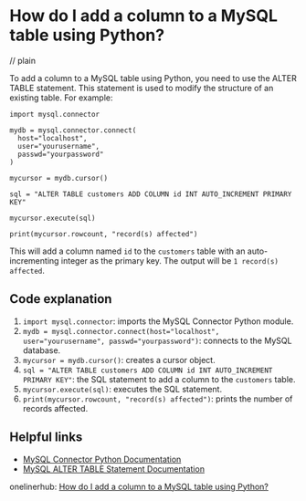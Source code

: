 # How do I add a column to a MySQL table using Python?
// plain

To add a column to a MySQL table using Python, you need to use the ALTER TABLE statement. This statement is used to modify the structure of an existing table. For example:

```
import mysql.connector

mydb = mysql.connector.connect(
  host="localhost",
  user="yourusername",
  passwd="yourpassword"
)

mycursor = mydb.cursor()

sql = "ALTER TABLE customers ADD COLUMN id INT AUTO_INCREMENT PRIMARY KEY"

mycursor.execute(sql)

print(mycursor.rowcount, "record(s) affected")
```

This will add a column named `id` to the `customers` table with an auto-incrementing integer as the primary key. The output will be `1 record(s) affected`.

## Code explanation


1. `import mysql.connector`: imports the MySQL Connector Python module.
2. `mydb = mysql.connector.connect(host="localhost", user="yourusername", passwd="yourpassword")`: connects to the MySQL database.
3. `mycursor = mydb.cursor()`: creates a cursor object.
4. `sql = "ALTER TABLE customers ADD COLUMN id INT AUTO_INCREMENT PRIMARY KEY"`: the SQL statement to add a column to the `customers` table.
5. `mycursor.execute(sql)`: executes the SQL statement.
6. `print(mycursor.rowcount, "record(s) affected")`: prints the number of records affected.

## Helpful links

- [MySQL Connector Python Documentation](https://dev.mysql.com/doc/connector-python/en/)
- [MySQL ALTER TABLE Statement Documentation](https://dev.mysql.com/doc/refman/8.0/en/alter-table.html)

onelinerhub: [How do I add a column to a MySQL table using Python?](https://onelinerhub.com/python-mysql/how-do-i-add-a-column-to-a-mysql-table-using-python)